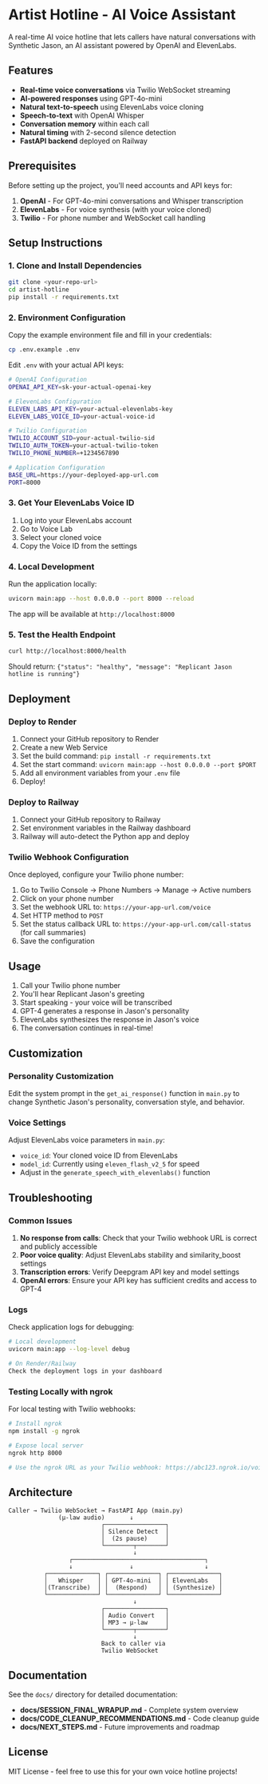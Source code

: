 # Artist Hotline - AI Voice Assistant

A real-time AI voice hotline that lets callers have natural conversations with Synthetic Jason, an AI assistant powered by OpenAI and ElevenLabs.

## Features

- **Real-time voice conversations** via Twilio WebSocket streaming
- **AI-powered responses** using GPT-4o-mini
- **Natural text-to-speech** using ElevenLabs voice cloning
- **Speech-to-text** with OpenAI Whisper
- **Conversation memory** within each call
- **Natural timing** with 2-second silence detection
- **FastAPI backend** deployed on Railway

## Prerequisites

Before setting up the project, you'll need accounts and API keys for:

1. **OpenAI** - For GPT-4o-mini conversations and Whisper transcription
2. **ElevenLabs** - For voice synthesis (with your voice cloned)
3. **Twilio** - For phone number and WebSocket call handling

## Setup Instructions

### 1. Clone and Install Dependencies

```bash
git clone <your-repo-url>
cd artist-hotline
pip install -r requirements.txt
```

### 2. Environment Configuration

Copy the example environment file and fill in your credentials:

```bash
cp .env.example .env
```

Edit `.env` with your actual API keys:

```bash
# OpenAI Configuration
OPENAI_API_KEY=sk-your-actual-openai-key

# ElevenLabs Configuration  
ELEVEN_LABS_API_KEY=your-actual-elevenlabs-key
ELEVEN_LABS_VOICE_ID=your-actual-voice-id

# Twilio Configuration
TWILIO_ACCOUNT_SID=your-actual-twilio-sid
TWILIO_AUTH_TOKEN=your-actual-twilio-token
TWILIO_PHONE_NUMBER=+1234567890

# Application Configuration
BASE_URL=https://your-deployed-app-url.com
PORT=8000
```

### 3. Get Your ElevenLabs Voice ID

1. Log into your ElevenLabs account
2. Go to Voice Lab
3. Select your cloned voice
4. Copy the Voice ID from the settings

### 4. Local Development

Run the application locally:

```bash
uvicorn main:app --host 0.0.0.0 --port 8000 --reload
```

The app will be available at `http://localhost:8000`

### 5. Test the Health Endpoint

```bash
curl http://localhost:8000/health
```

Should return: `{"status": "healthy", "message": "Replicant Jason hotline is running"}`

## Deployment

### Deploy to Render

1. Connect your GitHub repository to Render
2. Create a new Web Service
3. Set the build command: `pip install -r requirements.txt`
4. Set the start command: `uvicorn main:app --host 0.0.0.0 --port $PORT`
5. Add all environment variables from your `.env` file
6. Deploy!

### Deploy to Railway

1. Connect your GitHub repository to Railway
2. Set environment variables in the Railway dashboard
3. Railway will auto-detect the Python app and deploy

### Twilio Webhook Configuration

Once deployed, configure your Twilio phone number:

1. Go to Twilio Console → Phone Numbers → Manage → Active numbers
2. Click on your phone number
3. Set the webhook URL to: `https://your-app-url.com/voice`
4. Set HTTP method to `POST`
5. Set the status callback URL to: `https://your-app-url.com/call-status` (for call summaries)
6. Save the configuration

## Usage

1. Call your Twilio phone number
2. You'll hear Replicant Jason's greeting
3. Start speaking - your voice will be transcribed
4. GPT-4 generates a response in Jason's personality
5. ElevenLabs synthesizes the response in Jason's voice
6. The conversation continues in real-time!

## Customization

### Personality Customization

Edit the system prompt in the `get_ai_response()` function in `main.py` to change Synthetic Jason's personality, conversation style, and behavior.

### Voice Settings

Adjust ElevenLabs voice parameters in `main.py`:
- `voice_id`: Your cloned voice ID from ElevenLabs
- `model_id`: Currently using `eleven_flash_v2_5` for speed
- Adjust in the `generate_speech_with_elevenlabs()` function

## Troubleshooting

### Common Issues

1. **No response from calls**: Check that your Twilio webhook URL is correct and publicly accessible
2. **Poor voice quality**: Adjust ElevenLabs stability and similarity_boost settings
3. **Transcription errors**: Verify Deepgram API key and model settings
4. **OpenAI errors**: Ensure your API key has sufficient credits and access to GPT-4

### Logs

Check application logs for debugging:

```bash
# Local development
uvicorn main:app --log-level debug

# On Render/Railway
Check the deployment logs in your dashboard
```

### Testing Locally with ngrok

For local testing with Twilio webhooks:

```bash
# Install ngrok
npm install -g ngrok

# Expose local server
ngrok http 8000

# Use the ngrok URL as your Twilio webhook: https://abc123.ngrok.io/voice
```

## Architecture

```
Caller → Twilio WebSocket → FastAPI App (main.py)
              (µ-law audio)       ↓
                          ┌─────────────────┐
                          │ Silence Detect  │
                          │  (2s pause)     │
                          └────────┬────────┘
                                   ↓
                 ┌─────────────────────────────────────┐
                 ↓                ↓                    ↓
          ┌──────────────┐ ┌──────────────┐ ┌──────────────┐
          │   Whisper    │ │ GPT-4o-mini  │ │ ElevenLabs   │
          │(Transcribe)  │ │  (Respond)   │ │ (Synthesize) │
          └──────────────┘ └──────────────┘ └──────────────┘
                                   ↓
                          ┌─────────────────┐
                          │ Audio Convert   │
                          │ MP3 → µ-law     │
                          └────────┬────────┘
                                   ↓
                          Back to caller via
                          Twilio WebSocket
```

## Documentation

See the `docs/` directory for detailed documentation:
- **docs/SESSION_FINAL_WRAPUP.md** - Complete system overview
- **docs/CODE_CLEANUP_RECOMMENDATIONS.md** - Code cleanup guide
- **docs/NEXT_STEPS.md** - Future improvements and roadmap

## License

MIT License - feel free to use this for your own voice hotline projects!